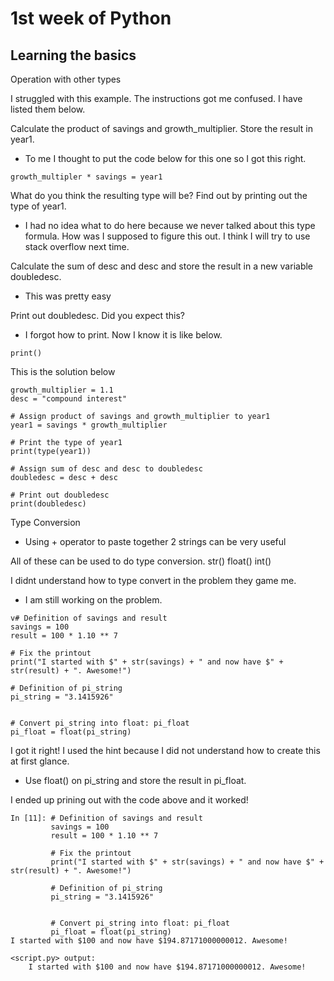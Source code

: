 # 1st week of Python
## Learning the basics

Operation with other types 

I struggled with this example. The instructions got me confused.  I have listed them below.

Calculate the product of savings and growth_multiplier. Store the result in year1.
- To me I thought to put the code below for this one so I got this right.
```
growth_multipler * savings = year1
```
What do you think the resulting type will be? Find out by printing out the type of year1.
- I had no idea what to do here because we never talked about this type formula.  How was I supposed to figure this out.  I think I will try to use stack overflow next time.

Calculate the sum of desc and desc and store the result in a new variable doubledesc.
- This was pretty easy

Print out doubledesc. Did you expect this?
- I forgot how to print.  Now I know it is like below. 
```
print()
```

This is the solution below

```savings = 100
growth_multiplier = 1.1
desc = "compound interest"

# Assign product of savings and growth_multiplier to year1
year1 = savings * growth_multiplier

# Print the type of year1
print(type(year1))

# Assign sum of desc and desc to doubledesc
doubledesc = desc + desc

# Print out doubledesc
print(doubledesc)
```

Type Conversion 
- Using + operator to paste together 2 strings can be very useful 

All of these can be used to do type conversion.
str() 
float()
int()

I didnt understand how to type convert in the problem they game me. 
- I am still working on the problem. 

```
v# Definition of savings and result
savings = 100
result = 100 * 1.10 ** 7

# Fix the printout
print("I started with $" + str(savings) + " and now have $" + str(result) + ". Awesome!")

# Definition of pi_string
pi_string = "3.1415926"


# Convert pi_string into float: pi_float
pi_float = float(pi_string)
```

I got it right!  I used the hint because I did not understand how to create this at first glance. 
- Use float() on pi_string and store the result in pi_float.

I ended up prining out with the code above and it worked!

```
In [11]: # Definition of savings and result
         savings = 100
         result = 100 * 1.10 ** 7
         
         # Fix the printout
         print("I started with $" + str(savings) + " and now have $" + str(result) + ". Awesome!")
         
         # Definition of pi_string
         pi_string = "3.1415926"
         
         
         # Convert pi_string into float: pi_float
         pi_float = float(pi_string)
I started with $100 and now have $194.87171000000012. Awesome!

<script.py> output:
    I started with $100 and now have $194.87171000000012. Awesome!
```







